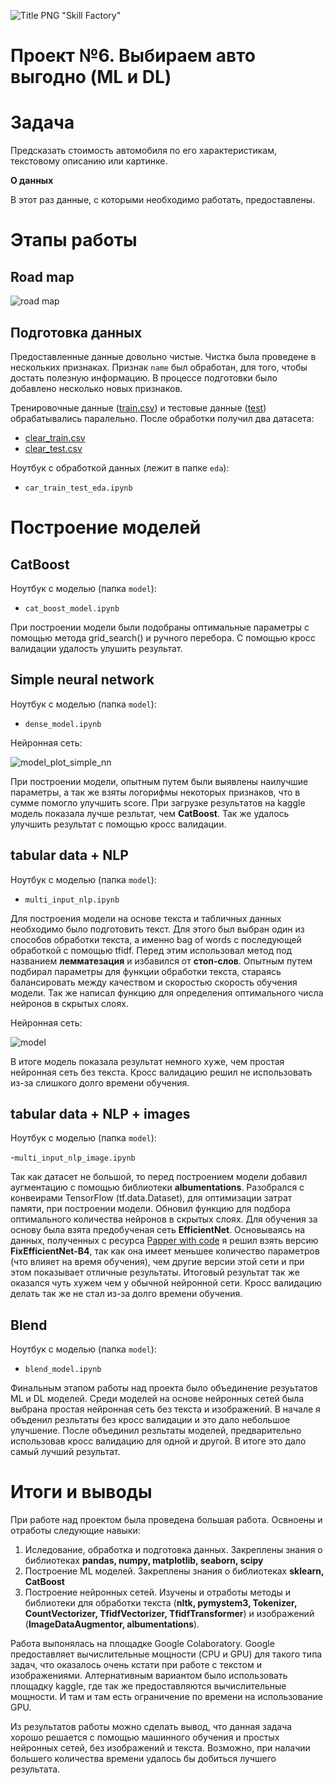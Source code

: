 ![Title PNG "Skill Factory"](/GitHub_image/img_title.png)
# Проект №6. Выбираем авто выгодно (ML и DL)

# Задача

Предсказать стоимость автомобиля по его характеристикам, текстовому описанию или картинке. 

**О данных**

В этот раз данные, с которыми необходимо работать, предоставлены.

# Этапы работы

## Road map

![road map](GitHub_image/road_map.png)

## Подготовка данных

Предоставленные данные довольно чистые. Чистка была проведене в нескольких признаках. Признак `name` был обработан, для того, чтобы достать полезную информацию. В процессе подготовки было добавлено несколько новых признаков.

Тренировочные данные ([train.csv](https://drive.google.com/file/d/1CgUxQlOUFZ7J60Hnxoe7fTlFRz8NgDn6/view?usp=sharing)) и тестовые данные ([test](https://drive.google.com/file/d/10t7GPHwaHqK1bf0Zu4I2wZHK_47afL0c/view?usp=sharing)) обрабатывались паралельно. После обработки получил два датасета:

- [clear_train.csv](https://drive.google.com/file/d/1-3kiZxEddvuNFoRTfMA6cA8bu7LjP2b3/view?usp=sharing)
- [clear_test.csv](https://drive.google.com/file/d/1-0yG59TcpJoDSeOclid1z-nc1Fh3yud2/view?usp=sharing)

Ноутбук с обработкой данных (лежит в папке `eda`):

- `car_train_test_eda.ipynb`

# Построение моделей

## CatBoost

Ноутбук с моделью (папка `model`):

- `cat_boost_model.ipynb`

При построении модели были подобраны оптимальные параметры с помощью метода grid_search() и ручного перебора. С помощью кросс валидации удалость улушить результат.

## Simple neural network

Ноутбук с моделью (папка `model`):

- `dense_model.ipynb`

Нейронная сеть:

![model_plot_simple_nn](GitHub_image/model_plot_simple_nn.png)

При построении модели, опытным путем были выявлены наилучшие параметры, а так же взяты логорифмы некоторых признаков, что в сумме помогло улучшить score. При загрузке результатов на kaggle модель показала лучше резльтат, чем **CatBoost**. Так же удалось улучшить результат с помощью кросс валидации.

## tabular data + NLP

Ноутбук с моделью (папка `model`):

- `multi_input_nlp.ipynb`

Для построения модели на основе текста и табличных данных необходимо было подготовить текст. Для этого был выбран один из способов обработки текста, а именно bag of words с последующей обработкой с помощью tfidf. Перед этим использовал метод под названием **лемматезация** и избавился от **стоп-слов**. Опытным путем подбирал параметры для функции обработки текста, стараясь балансировать между качеством и скоростью скорость обучения модели. Так же написал функцию для определения оптимального числа нейронов в скрытых слоях.

Нейронная сеть:

![model](GitHub_image/model_plot.png)

В итоге модель показала результат немного хуже, чем простая нейронная сеть без текста. Кросс валидацию решил не использовать из-за слишкого долго времени обучения.

## tabular data + NLP + images

Ноутбук с моделью (папка `model`):

-`multi_input_nlp_image.ipynb`

Так как датасет не большой, то перед построением модели добавил аугментацию c помощью библиотеки **albumentations**. Разобрался с конвеирами TensorFlow (tf.data.Dataset), для оптимизации затрат памяти, при построении модели. Обновил функцию для подбора оптимального количества нейронов в скрытых слоях. Для обучения за основу была взята предобученая сеть **EfficientNet**. Основываясь на данных, полученных с ресурса [Papper with code](https://paperswithcode.com/sota/image-classification-on-imagenet) я решил взять версию **FixEfficientNet-B4**, так как она имеет меньшее количество параметров (что влияет на время обучения), чем другие версии этой сети и при этом показывает отличные результаты. Итоговый результат так же оказался чуть хужем чем у обычной нейронной сети. Кросс валидацию делать так же не стал из-за долго времени обучения.

## Blend

Ноутбук с моделью (папка `model`):

- `blend_model.ipynb`

Финальным этапом работы над проекта было объединение резуьтатов ML и DL моделей. Среди моделей на основе нейронных сетей была выбрана простая нейронная сеть без текста и изображений. В начале я объденил резльтаты без кросс валидации и это дало небольшое улучшение. После объединил резльтаты моделей, предварительно использовав кросс валидацию для одной и другой. В итоге это дало самый лучший результат.

# Итоги и выводы

При работе над проектом была проведена большая работа. Освноены и отработы следующие навыки:

1. Иследование, обработка и подготовка данных. Закреплены знания о библиотеках **pandas, numpy, matplotlib, seaborn, scipy**
2. Построение ML моделей. Закреплены знания о библиотеках **sklearn, CatBoost**
3. Построение нейронных сетей. Изучены и отработы методы и библиотеки для обработки текста (**nltk, pymystem3, Tokenizer, CountVectorizer, TfidfVectorizer, TfidfTransformer**) и изображений (**ImageDataAugmentor, albumentations**).

Работа выпонялась на площадке Google Colaboratory. Google предоставляет вычислительные мощности (CPU и GPU) для такого типа задач, что оказалось очень кстати при работе с текстом и изображениями. Алтернативным вариантом было использовать площадку kaggle, где так же предоставляются вычислительные мощности. И там и там есть ограничение по времени на использование GPU.

Из результатов работы можно сделать вывод, что данная задача хорошо решается с помощью машинного обучения и простых нейронных сетей, без изображений и текста. Возможно, при налачии большего количества времени удалось бы добиться лучшего результата.
